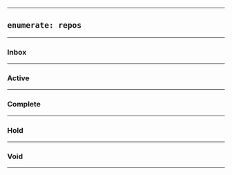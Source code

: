 
---
## `enumerate: repos`
---

### Inbox
---

### Active
---

### Complete
---

### Hold
---

### Void
---
